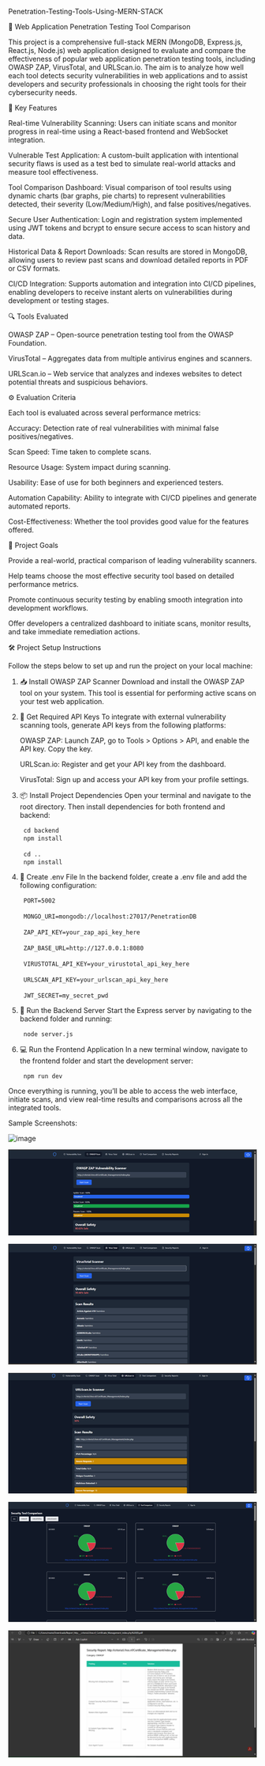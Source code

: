 Penetration-Testing-Tools-Using-MERN-STACK


🔐 Web Application Penetration Testing Tool Comparison


This project is a comprehensive full-stack MERN (MongoDB, Express.js, React.js, Node.js) web application designed to evaluate and compare the effectiveness of popular web application penetration testing tools, including  OWASP ZAP, VirusTotal, and URLScan.io. The aim is to analyze how well each tool detects security vulnerabilities in web applications and to assist developers and security professionals in choosing the right tools for their cybersecurity needs.





📌 Key Features


Real-time Vulnerability Scanning: Users can initiate scans and monitor progress in real-time using a React-based frontend and WebSocket integration.

Vulnerable Test Application: A custom-built application with intentional security flaws is used as a test bed to simulate real-world attacks and measure tool effectiveness.

Tool Comparison Dashboard: Visual comparison of tool results using dynamic charts (bar graphs, pie charts) to represent vulnerabilities detected, their severity (Low/Medium/High), and false positives/negatives.

Secure User Authentication: Login and registration system implemented using JWT tokens and bcrypt to ensure secure access to scan history and data.

Historical Data & Report Downloads: Scan results are stored in MongoDB, allowing users to review past scans and download detailed reports in PDF or CSV formats.

CI/CD Integration: Supports automation and integration into CI/CD pipelines, enabling developers to receive instant alerts on vulnerabilities during development or testing stages.



🔍 Tools Evaluated



OWASP ZAP – Open-source penetration testing tool from the OWASP Foundation.

VirusTotal – Aggregates data from multiple antivirus engines and scanners.

URLScan.io – Web service that analyzes and indexes websites to detect potential threats and suspicious behaviors.



⚙️ Evaluation Criteria



Each tool is evaluated across several performance metrics:

Accuracy: Detection rate of real vulnerabilities with minimal false positives/negatives.

Scan Speed: Time taken to complete scans.

Resource Usage: System impact during scanning.

Usability: Ease of use for both beginners and experienced testers.

Automation Capability: Ability to integrate with CI/CD pipelines and generate automated reports.

Cost-Effectiveness: Whether the tool provides good value for the features offered.



🎯 Project Goals



Provide a real-world, practical comparison of leading vulnerability scanners.

Help teams choose the most effective security tool based on detailed performance metrics.

Promote continuous security testing by enabling smooth integration into development workflows.

Offer developers a centralized dashboard to initiate scans, monitor results, and take immediate remediation actions.




🛠️ Project Setup Instructions



Follow the steps below to set up and run the project on your local machine:

1. 📥 Install OWASP ZAP Scanner
Download and install the OWASP ZAP tool on your system.
This tool is essential for performing active scans on your test web application.

2. 🔑 Get Required API Keys
To integrate with external vulnerability scanning tools, generate API keys from the following platforms:

	OWASP ZAP: Launch ZAP, go to Tools > Options > API, and enable the API key. Copy the key.

	URLScan.io: Register and get your API key from the dashboard.

	VirusTotal: Sign up and access your API key from your profile settings.

3. 📦 Install Project Dependencies
Open your terminal and navigate to the root directory. Then install dependencies for both frontend and backend:

		cd backend
		npm install
	
		cd ..
		npm install

4. 📁 Create .env File
In the backend folder, create a .env file and add the following configuration:

		PORT=5002
	
		MONGO_URI=mongodb://localhost:27017/PenetrationDB
	
		ZAP_API_KEY=your_zap_api_key_here
	
		ZAP_BASE_URL=http://127.0.0.1:8080
	
		VIRUSTOTAL_API_KEY=your_virustotal_api_key_here
	
		URLSCAN_API_KEY=your_urlscan_api_key_here
	
		JWT_SECRET=my_secret_pwd

6. 🚀 Run the Backend Server
Start the Express server by navigating to the backend folder and running:

		node server.js

7. 💻 Run the Frontend Application
In a new terminal window, navigate to the frontend folder and start the development server:

	 	npm run dev

Once everything is running, you’ll be able to access the web interface, initiate scans, and view real-time results and comparisons across all the integrated tools.


Sample Screenshots:

![image](https://github.com/user-attachments/assets/9aa6a3c2-d4b7-4514-991f-67f4cb9e55bc)

![ZAP Tool](./Images/ZAP.png)

![Virustotal Scan](./Images/VirusTotal.png)

![URLScan.io Tool](./Images/URLScan.io.png)

![Comparison Chart](./Images/Comparison_Charts.png)

![Download PDF](./Images/PDF_Download.png)



